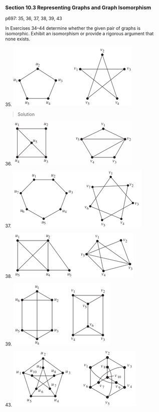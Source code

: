 ### Section 10.3 Representing Graphs and Graph Isomorphism
p697: 35, 36, 37, 38, 39, 43

In Exercises 34–44 determine whether the given pair of graphs is isomorphic. Exhibit an isomorphism or provide a rigorous argument that none exists.

35\. ![Graph](../assets/1003_35.png)
>Solution

36\. ![Graph](../assets/1003_36.png)

37\. ![Graph](../assets/1003_37.png)

38\. ![Graph](../assets/1003_38.png)

39\. ![Graph](../assets/1003_39.png)

43\. ![Graph](../assets/1003_43.png)
